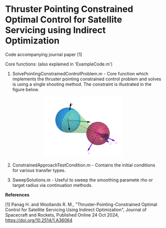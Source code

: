 # Thruster Pointing Constrained Optimal Control for Satellite Servicing using Indirect Optimization
Code accompanying journal paper [1] 

Core functions: (also explained in 'ExampleCode.m') 

1. SolvePointingConstrainedControlProblem.m - Core function which implements the thruster pointing constrained control problem and solves is using a single shooting method. The constraint is illustrated in the figure below.

<p align="center" width="100%">
    <img width="50%" src="SphericalPointingConstraint2.png"> 
</p>

2. ConstrainedApproachTestCondition.m - Contains the initial conditions for various transfer types.

3. SweepSolutions.m - Useful to sweep the smoothing paramete rho or target radius via continuation methods.

**References**

[1] Panag H. and Woollands R. M., "Thruster-Pointing-Constrained Optimal Control for Satellite Servicing Using Indirect Optimization", Journal of Spacecraft and Rockets, Published Online 24 Oct 2024, https://doi.org/10.2514/1.A36064
